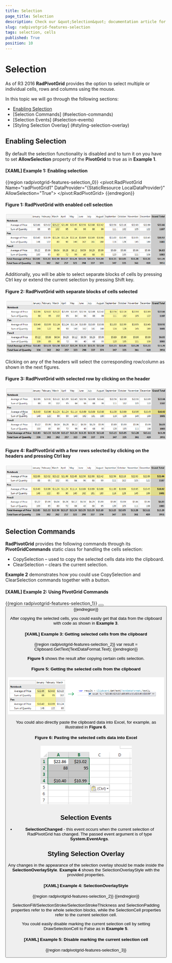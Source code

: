 ```yaml
---
title: Selection
page_title: Selection
description: Check our &quot;Selection&quot; documentation article for the RadPivotGrid {{ site.framework_name }} control.
slug: radpivotgrid-features-selection
tags: selection, cells
published: True
position: 10
---
```


# Selection

As of R3 2016 __RadPivotGrid__ provides the option to select multiple or individual cells, rows and columns using the mouse.    

In this topic we will go through the following sections:

* [Enabling Selection](#enabling-selection)
* [Selection Commands] (#selection-commands)
* [Selection Events] (#selection-events)
* [Styling Selection Overlay] (#styling-selection-overlay)

## Enabling Selection

By default the selection functionality is disabled and to turn it on you have to set __AllowSelection__ property of the __PivotGrid__ to true as in __Example 1__.

#### __[XAML] Example 1: Enabling selection__

{{region radpivotgrid-features-selection_0}}
	<pivot:RadPivotGrid Name="radPivotGrid1" DataProvider="{StaticResource LocalDataProvider}" AllowSelection="True">
	</pivot:RadPivotGrid>
{{endregion}}

#### __Figure 1: RadPivotGrid with enabled cell selection__
![WPF RadPivotGrid RadPivotGrid with enabled cell selection](images/pivotgrid_selection_0.png)

Additionally, you will be able to select separate blocks of cells by pressing Ctrl key or extend the current selection by pressing Shift key.

#### __Figure 2: RadPivotGrid with separate blocks of cells selected__
![WPF RadPivotGrid RadPivotGrid with separate blocks of cells selected](images/pivotgrid_selection_1.png)

Clicking on any of the headers will select the corresponding row/column as shown in the next figures.

#### __Figure 3: RadPivotGrid with selected row by clicking on the header__
![WPF RadPivotGrid RadPivotGrid with selected row by clicking on the header](images/pivotgrid_selection_2.png)

#### __Figure 4: RadPivotGrid with a few rows selected by clicking on the headers and pressing Ctrl key__
![WPF RadPivotGrid RadPivotGrid with a few rows selected by clicking on the headers and pressing Ctrl key](images/pivotgrid_selection_6.png)

## Selection Commands

__RadPivotGrid__ provides the following commands through its __PivotGridCommands__ static class for handling the cells selection:

* CopySelection – used to copy the selected cells data into the clipboard.
* ClearSelection – clears the current selection.

__Example 2__ demonstrates how you could use CopySelection and ClearSelection commands together with a button.

#### __[XAML] Example 2: Using PivotGrid Commands__

{{region radpivotgrid-features-selection_1}}
	<Button Content="Copy Selected Cells" 
        Command="{x:Static pivot:PivotGridCommands.CopySelection}" 
        CommandTarget="{Binding ElementName=radPivotGrid1}" />
    <Button Content="Clear Selected Cells" 
        Command="{x:Static pivot:PivotGridCommands.ClearSelection}" 
        CommandTarget="{Binding ElementName=radPivotGrid1}" />
{{endregion}}

After copying the selected cells, you could easily get that data from the clipboard with code as shown in __Example 3__.

#### __[XAML] Example 3: Getting selected cells from the clipboard__

{{region radpivotgrid-features-selection_2}}
	var result = Clipboard.GetText(TextDataFormat.Text);
{{endregion}}

__Figure 5__ shows the result after copying certain cells selection.

#### __Figure 5: Getting the selected cells from the clipboard__
![WPF RadPivotGrid Getting the selected cells from the clipboard](images/pivotgrid_selection_3.png)

You could also directly paste the clipboard data into Excel, for example, as illustrated in __Figure 6__.

#### __Figure 6: Pasting the selected cells data into Excel__
![WPF RadPivotGrid Pasting the selected cells data into Excel](images/pivotgrid_selection_4.png)

## Selection Events

* __SelectionChanged__ - this event occurs when the current selection of RadPivotGrid has changed. The passed event argument is of type __System.EventArgs__.

## Styling Selection Overlay

Any changes in the appearance of the selection overlay should be made inside the __SelectionOverlayStyle__. __Example 4__ shows the SelectionOverlayStyle with the provided properties.

#### __[XAML] Example 4: SelectionOverlayStyle__

{{region radpivotgrid-features-selection_2}}
	<Style x:Key="SelectionOverlayStyle" TargetType="pivot:SelectionOverlay">
		<Setter Property="SelectionFill" Value="{StaticResource SelectionFill}"/>
		<Setter Property="SelectionStroke" Value="{StaticResource SelectionStroke}"/>
		<Setter Property="SelectionStrokeThickness" Value="1"/>
		<Setter Property="SelectionPadding" Value="0"/>
		<Setter Property="SelectionCellFill" Value="{StaticResource SelectionCellFill}"/>
		<Setter Property="SelectionCellStroke" Value="{StaticResource SelectionCellStroke}"/>
		<Setter Property="SelectionCellPadding" Value="0"/>
		<Setter Property="SelectionCellStrokeThickness" Value="1"/>
		<Setter Property="DrawSelectionCell" Value="True"/>
    </Style>
{{endregion}}

SelectionFill/SelectionStroke/SelectionStrokeThickness and SelectionPadding properties refer to the whole selection blocks, while the SelectionCell properties refer to the current selection cell. 

You could easily disable marking the current selection cell by setting DrawSelectionCell to False as in __Example 5__.

#### __[XAML] Example 5: Disable marking the current selection cell__

{{region radpivotgrid-features-selection_3}}
	<Style x:Key="SelectionOverlayStyle1" TargetType="pivot:SelectionOverlay">           
		<Setter Property="DrawSelectionCell" Value="False"/>
	</Style>
	<Style TargetType="pivot:SelectionOverlay" BasedOn="{StaticResource SelectionOverlayStyle1}"/>
{{endregion}}

__Figure 7__ shows how the selection looks before and after applying the Style from __Example 5__.

#### __Figure 7: Selection with DrawSelectionCell set to both true and false__
![WPF RadPivotGrid Selection with DrawSelectionCell set to both true and false](images/pivotgrid_selection_5.png)